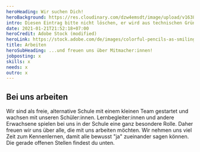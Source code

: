 ```yaml
---
heroHeading: Wir suchen Dich!
heroBackground: https://res.cloudinary.com/dzw4emsdt/image/upload/v1638216447/website/AdobeStock_51891331-4-1_Kopie_dxsnxv.webp
intro: Diesen Eintrag bitte nicht löschen, er wird aus technischen Gründen gebraucht!
date: 2021-01-21T21:52:18+07:00
heroCredit: Adobe Stock (modified)
heroLink: https://stock.adobe.com/de/images/colorful-pencils-as-smiling-faces-people-isolated-social-networ/51891331
title: Arbeiten
heroSubHeading: ...und freuen uns über Mitmacher:innen!
jobposting: x
skills: x
needs: x
outro: x
---
```

## Bei uns arbeiten

Wir sind als freie, alternative Schule mit einem kleinen Team gestartet und wachsen mit unseren Schüler:innen. Lernbegleiter:innen und andere Erwachsene spielen bei uns in der Schule eine ganz besondere Rolle. Daher freuen wir uns über alle, die mit uns arbeiten möchten. Wir nehmen uns viel Zeit zum Kennenlernen, damit alle bewusst "ja" zueinander sagen können. Die gerade offenen Stellen findest du unten.            


